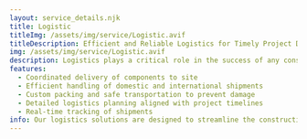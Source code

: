 ```yaml
---
layout: service_details.njk
title: Logistic
titleImg: /assets/img/service/Logistic.avif
titleDescription: Efficient and Reliable Logistics for Timely Project Delivery
img: /assets/img/service/Logistic.avif
description: Logistics plays a critical role in the success of any construction project. At Premier Pre-Engineered Buildings, we handle the transportation of all building components to the project site with precision and care. Our logistics team ensures that every piece of the structure is delivered in a timely manner, following a detailed plan that aligns with the project schedule. We manage everything from local transportation to international shipments, ensuring that all materials arrive at the site in perfect condition.
features:
  - Coordinated delivery of components to site
  - Efficient handling of domestic and international shipments
  - Custom packing and safe transportation to prevent damage
  - Detailed logistics planning aligned with project timelines
  - Real-time tracking of shipments
info: Our logistics solutions are designed to streamline the construction process, reducing delays and ensuring all materials are available exactly when needed.
---
```


